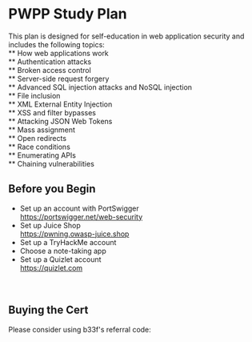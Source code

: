 # PWPP Study Plan
This plan is designed for self-education in web application security and includes the following topics: <br>
** How web applications work <br>
** Authentication attacks <br>
** Broken access control <br>
** Server-side request forgery <br>
** Advanced SQL injection attacks and NoSQL injection <br>
** File inclusion <br>
** XML External Entity Injection <br>
** XSS and filter bypasses <br>
** Attacking JSON Web Tokens <br>
** Mass assignment <br>
** Open redirects <br>
** Race conditions <br>
** Enumerating APIs <br>
** Chaining vulnerabilities <br>

## **Before you Begin**
- Set up an account with PortSwigger <br>
https://portswigger.net/web-security
- Set up Juice Shop <br>
https://pwning.owasp-juice.shop
- Set up a TryHackMe account <br>
- Choose a note-taking app
- Set up a Quizlet account <br>
https://quizlet.com <br><br><br>

## **Buying the Cert**
Please consider using b33f's referral code: 

